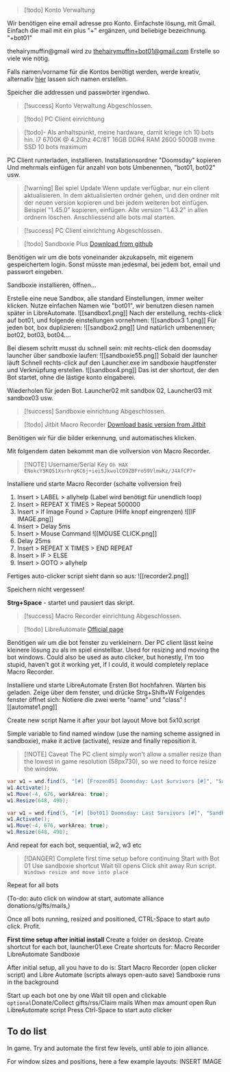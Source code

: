 > [!todo] Konto Verwaltung

Wir benötigen eine email adresse pro Konto. 
Einfachste lösung, mit Gmail. Einfach die mail mit ein plus "+" ergänzen, und beliebige bezeichnung.  "+bot01"

thehairymuffin@gmail wird zu
thehairymuffin+bot01@gmail.com
Erstelle so viele wie nötig.


Falls namen/vorname für die Kontos benötigt werden, werde kreativ, alternativ
[hier](https://www.fakenamegenerator.com/gen-random-gr-gr.php) lassen sich namen erstellen.

Speicher die addressen und passwörter irgendwo.

> [!success] Konto Verwaltung Abgeschlossen.




> [!todo] PC Client einrichtung

> [!todo]- Als anhaltspunkt, meine hardware, damit kriege ich 10 bots hin.
i7 6700K @ 4.2Ghz 4C/8T
16GB DDR4 RAM 2600
500GB nvme SSD
10 bots maximum

PC Client runterladen, installieren.
Installationsordner "Doomsday" kopieren
Und mehrmals einfügen für anzahl von bots
Umbenennen, "bot01, bot02" usw.

> [!warning] Bei spiel Update
Wenn update verfügbar, nur ein client aktualisieren.
In dem aktualisierten ordner gehen, und den ordner mit der neuen version kopieren und bei jedem weiteren bot einfügen.
Beispiel "1.45.0" kopieren, einfügen.
Alte version "1.43.2" in allen ordnern löschen.
Anschliessend alle bots mal starten.


> [!success] PC Client einrichtung Abgeschlossen.




> [!todo] Sandboxie Plus
[Download from github](https://github.com/sandboxie-plus/Sandboxie/releases/tag/v1.15.12 )

Benötigen wir um die bots voneinander akzukapseln, mit eigenem gespeichertem login. Sonst müsste man jedesmal, bei jedem bot, email und passwort eingeben.

Sandboxie installieren, öffnen...

Erstelle eine neue Sandbox, alle standard Einstellungen, immer weiter klicken.
Nutze einfachen Namen wie "bot01", wir benutzen diesen namen später in LibreAutomate.
![[sandbox1.png]]
Nach der erstellung, rechts-click auf bot01, und folgende einstellungen vornehmen:
![[sandbox3 1.png]]
Für jeden bot, box duplizieren:
![[sandbox2.png]]
Und natürlich umbenennen; bot02, bot03, bot04....


Bei diesem schritt musst du schnell sein: mit rechts-click den doomsday launcher über sandboxie laufen:
![[sandboxie55.png]]
Sobald der launcher läuft
Schnell rechts-click auf den Launcher.exe im sandboxie hauptfenster und Verknüpfung erstellen.
![[sandbox4.png]]
Das ist der shortcut, der den Bot startet, ohne die lästige konto eingaberei.

Wiederholen für jeden Bot.
Launcher02 mit sandbox 02, Launcher03 mit sandbox03 usw.



> [!success] Sandboxie einrichtung Abgeschlossen.




> [!todo] Jitbit Macro Recorder
[Download basic version from Jitbit](https://www.jitbit.com/macro-recorder/)

Benötigen wir für die bilder erkennung, und automatisches klicken.


Mit folgendem daten bekommt man die vollversion von Macro Recorder.
> [!NOTE] Username/Serial Key
> `On HAX`
> `ENokcYSKQS1XsrhrqKC6j+ieiSJkwolCD9ZBFro59VlmwKz/J4AfCP7+`


Installiere und starte Macro Recorder (schalte vollversion frei)

1. Insert > LABEL > allyhelp (Label wird benötigt für unendlich loop)
2. Insert > REPEAT X TIMES > Repeat 500000
3. Insert > If Image Found > Capture (Hilfe knopf eingrenzen)
![[IF IMAGE.png]]
4. Insert > Delay 5ms
5. Insert > Mouse Command
![[MOUSE CLICK.png]]
6. Delay 25ms
7. Insert > REPEAT X TIMES > END REPEAT
8. Insert > IF > ELSE
9. Insert > GOTO > allyhelp

Fertiges auto-clicker script sieht dann so aus:
![[recorder2.png]]

Speichern nicht vergessen!

**Strg+Space** - startet und pausiert das skript.


> [!success] Macro Recorder einrichtung Abgeschlossen.




> [!todo] LibreAutomate
[Official page](https://www.libreautomate.com/ )

Benötigen wir um die bot fenster zu verkleinern. Der PC client lässt keine kleinere lösung zu als im spiel einstellbar.
Used for resizing and moving the bot windows.
Could also be used as auto clicker, but honestly, I'm too stupid, haven't got it working yet, if I could, it would completely replace Macro Recorder.

Installiere und starte LibreAutomate
Ersten Bot hochfahren.
Warten bis geladen.
Zeige über dem fenster, und drücke Strg+Shift+W
Folgendes fenster öffnet sich:
Notiere die zwei werte "name" und "class"
![[automate1.png]]




Create new script
Name it after your bot layout
Move bot 5x10.script


Simple variable to find named window (use the naming scheme assigned in sandboxie), make it active (activate), resize and finally reposition it.

> [!NOTE] Caveat
> The PC client simply won't allow a smaller resize than the lowest in game resolution (58px730), so we need to force resize the window.



~~~C#
var w1 = wnd.find(5, "[#] [Frozen05] Doomsday: Last Survivors [#]", "Sandbox:Frozen05:UnityWndClass").Activate();
w1.Activate();
w1.Move(-4, 676, workArea: true);
w1.Resize(648, 490);

var w1 = wnd.find(5, "[#] [bot01] Doomsday: Last Survivors [#]", "Sandbox:bot01:UnityWndClass").Activate();
w1.Activate();
w1.Move(-4, 676, workArea: true);
w1.Resize(648, 490);
~~~

And repeat for each bot, sequential, w2, w3 etc

> [!DANGER] Complete first time setup before continuing
> Start with Bot 01
> Use sandboxie shortcut
> Wait till opens
> Click shit away
> Run script. 
> `Windows resize and move into place`

Repeat for all bots




(To-do: auto click on window at start, automate alliance donations/gifts/mails,)

Once all bots running, resized and positioned, CTRL-Space to start auto click.
Profit.

**First time setup after initial install**
Create a folder on desktop.
Create shortcut for each bot, launcher01.exe
Create shortcuts for:
Macro Recorder
LibreAutomate
Sandboxie


After initial setup, all you have to do is:
Start Macro Recorder (open clicker script)
and Libre Automate (scripts always open-auto save)
Sandboxie runs in the background 

Start up each bot one by one
Wait till open and clickable
`optional`Donate/Collect gifts/rss/Claim mails
When max amount open
Run LibreAutomate script
Press Ctrl-Space to start auto clicker

## To do list
In game. Try and automate the first few levels, until able to join alliance.




For window sizes and positions, here a few example layouts:
INSERT IMAGE
